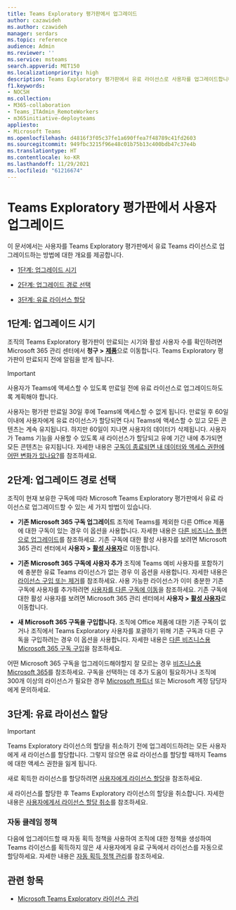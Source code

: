 ```yaml
---
title: Teams Exploratory 평가판에서 업그레이드
author: cazawideh
ms.author: czawideh
manager: serdars
ms.topic: reference
audience: Admin
ms.reviewer: ''
ms.service: msteams
search.appverid: MET150
ms.localizationpriority: high
description: Teams Exploratory 평가판에서 유료 라이선스로 사용자를 업그레이드합니다.
f1.keywords:
- NOCSH
ms.collection:
- M365-collaboration
- Teams_ITAdmin_RemoteWorkers
- m365initiative-deployteams
appliesto:
- Microsoft Teams
ms.openlocfilehash: d4816f3f05c37fe1a690ffea7f48789c41fd2603
ms.sourcegitcommit: 949fbc3215f96e48c01b75b13c400bdb47c37e4b
ms.translationtype: HT
ms.contentlocale: ko-KR
ms.lasthandoff: 11/29/2021
ms.locfileid: "61216674"
---
```

# <a name="upgrade-users-from-the-teams-exploratory-trial"></a>Teams Exploratory 평가판에서 사용자 업그레이드

이 문서에서는 사용자를 Teams Exploratory 평가판에서 유료 Teams 라이선스로 업그레이드하는 방법에 대한 개요를 제공합니다.

- [1단계: 업그레이드 시기](#step-1-when-to-upgrade)

- [2단계: 업그레이드 경로 선택](#step-2-choose-an-upgrade-path)

- [3단계: 유료 라이선스 할당](#step-3-assign-paid-licenses)

## <a name="step-1-when-to-upgrade"></a>1단계: 업그레이드 시기  

조직의 Teams Exploratory 평가판이 만료되는 시기와 활성 사용자 수를 확인하려면 Microsoft 365 관리 센터에서 **청구 >** <a href="https://go.microsoft.com/fwlink/p/?linkid=842054" target="_blank"><b>제품</b></a>으로 이동합니다. Teams Exploratory 평가판이 만료되지 전에 알림을 받게 됩니다.

> [!IMPORTANT]
> 사용자가 Teams에 액세스할 수 있도록 만료일 전에 유료 라이선스로 업그레이드하도록 계획해야 합니다.
>
> 사용자는 평가판 만료일 30일 후에 Teams에 액세스할 수 없게 됩니다. 만료일 후 60일 이내에 사용자에게 유료 라이선스가 할당되면 다시 Teams에 액세스할 수 있고 모든 콘텐츠는 계속 유지됩니다. 하지만 60일이 지나면 사용자의 데이터가 삭제됩니다. 사용자가 Teams 기능을 사용할 수 있도록 새 라이선스가 할당되고 유예 기간 내에 추가되면 모든 콘텐츠는 유지됩니다. 자세한 내용은 <a href="/microsoft-365/commerce/subscriptions/what-if-my-subscription-expires?view=o365-worldwide" target="_blank">구독이 종료되면 내 데이터와 액세스 권한에 어떤 변화가 있나요?</a>를 참조하세요.

## <a name="step-2-choose-an-upgrade-path"></a>2단계: 업그레이드 경로 선택

조직이 현재 보유한 구독에 따라 Microsoft Teams Exploratory 평가판에서 유료 라이선스로 업그레이드할 수 있는 세 가지 방법이 있습니다.

- **기존 Microsoft 365 구독 업그레이드** 조직에 Teams를 제외한 다른 Office 제품에 대한 구독이 있는 경우 이 옵션을 사용합니다. 자세한 내용은 <a href="/microsoft-365/commerce/subscriptions/upgrade-to-different-plan?view=o365-worldwide" target="_blank">다른 비즈니스 플랜으로 업그레이드</a>를 참조하세요. 기존 구독에 대한 활성 사용자를 보려면 Microsoft 365 관리 센터에서 **사용자 >** <a href="https://go.microsoft.com/fwlink/p/?linkid=834822" target="_blank"><b>활성 사용자</b></a>로 이동합니다.

- **기존 Microsoft 365 구독에 사용자 추가** 조직에 Teams 예비 사용자를 포함하기에 충분한 유료 Teams 라이선스가 없는 경우 이 옵션을 사용합니다. 자세한 내용은 <a href="/microsoft-365/commerce/licenses/buy-licenses?view=o365-worldwide" target="_blank">라이선스 구입 또는 제거</a>를 참조하세요. 사용 가능한 라이선스가 이미 충분한 기존 구독에 사용자를 추가하려면 <a href="/microsoft-365/commerce/subscriptions/move-users-different-subscription?view=o365-worldwide" target="_blank">사용자를 다른 구독에 이동</a>을 참조하세요. 기존 구독에 대한 활성 사용자를 보려면 Microsoft 365 관리 센터에서 **사용자 >** <a href="https://go.microsoft.com/fwlink/p/?linkid=834822" target="_blank"><b>활성 사용자</b></a>로 이동합니다.

- **새 Microsoft 365 구독을 구입합니다.** 조직에 Office 제품에 대한 기존 구독이 없거나 조직에서 Teams Exploratory 사용자를 포괄하기 위해 기존 구독과 다른 구독을 구입하려는 경우 이 옵션을 사용합니다.  자세한 내용은 <a href="/microsoft-365/commerce/try-or-buy-microsoft-365?view=o365-worldwide%22%20\#buy-a-different-subscription" target="_blank">다른 비즈니스용 Microsoft 365 구독 구입</a>을 참조하세요.

어떤 Microsoft 365 구독을 업그레이드해야할지 잘 모르는 경우 <a href="https://www.microsoft.com/microsoft-365/business#coreui-heading-hiatrep" target="_blank">비즈니스용 Microsoft 365</a>를 참조하세요. 구독을 선택하는 데 추가 도움이 필요하거나 조직에 300개 이상의 라이선스가 필요한 경우 <a href="https://www.microsoft.com/solution-providers/home" target="_blank">Microsoft 파트너</a> 또는 Microsoft 계정 담당자에게 문의하세요.

## <a name="step-3-assign-paid-licenses"></a>3단계: 유료 라이선스 할당

> [!IMPORTANT]
> Teams Exploratory 라이선스의 할당을 취소하기 전에 업그레이드하려는 모든 사용자에게 새 라이선스를 할당합니다. 그렇지 않으면 유료 라이선스를 할당할 때까지 Teams에 대한 액세스 권한을 잃게 됩니다.  

새로 획득한 라이선스를 할당하려면 <a href="/microsoft-365/admin/manage/assign-licenses-to-users?view=o365-worldwide&viewFallbackFrom=o365-worldwide%22%20%5C" target="_blank">사용자에게 라이선스 할당</a>을 참조하세요.  

새 라이선스를 할당한 후 Teams Exploratory 라이선스의 할당을 취소합니다. 자세한 내용은 <a href="/microsoft-365/admin/manage/remove-licenses-from-users?view=o365-worldwide" target="_blank">사용자에게서 라이선스 할당 취소</a>를 참조하세요.

### <a name="auto-claim-policies"></a>자동 클레임 정책

다음에 업그레이드할 때 자동 획득 정책을 사용하여 조직에 대한 정책을 생성하여 Teams 라이선스를 획득하지 않은 새 사용자에게 유료 구독에서 라이선스를 자동으로 할당하세요. 자세한 내용은 <a href="/microsoft-365/commerce/licenses/manage-auto-claim-policies?view=o365-worldwide" target="_blank">자동 획득 정책 관리</a>를 참조하세요.

## <a name="related-topics"></a>관련 항목

- [Microsoft Teams Exploratory 라이선스 관리](teams-exploratory.md)

